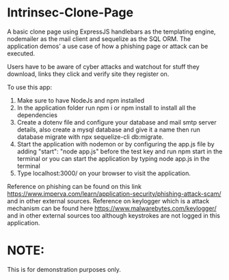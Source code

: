 # Intrinsec-Clone-Page
A basic clone page using ExpressJS handlebars as the templating engine, nodemailer as the mail client and sequelize as the SQL ORM.
The application demos' a use case of how a phishing page or attack can be executed.

Users have to be aware of cyber attacks and watchout for stuff they download, links they click and verify site they register on.


To use this app:
1. Make sure to have NodeJs and npm installed
2. In the application folder run npm i or npm install to install all the dependencies
3. Create a dotenv file and configure your database and mail smtp server details, also create a mysql database and give it a name then run database migrate with npx sequelize-cli db:migrate.
4. Start the application with nodemon or by configuring the app.js file by adding "start": "node app.js" before the test key and run npm start in the terminal or you can start the application by typing node app.js in the terminal
5. Type localhost:3000/ on your browser to visit the application.


Reference on phishing can be found on this link https://www.imperva.com/learn/application-security/phishing-attack-scam/ and in other external sources.
Reference on keylogger which is a attack mechanism can be found here https://www.malwarebytes.com/keylogger/ and in other external sources too although keystrokes are not logged in this application.

# NOTE:
This is for demonstration purposes only.
